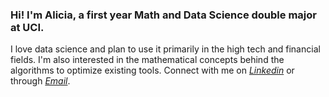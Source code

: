 ### Hi! I'm Alicia, a first year Math and Data Science double major at UCI.
I love data science and plan to use it primarily in the high tech and financial fields. I'm also interested in the mathematical concepts behind the algorithms to optimize existing tools.
Connect with me on [*Linkedin*](www.linkedin.com/in/alicia-chuang-119009213) or through [*Email*](aliciachuang2003@gmail.com).

<!--
**AliciaChuang/AliciaChuang** is a ✨ _special_ ✨ repository because its `README.md` (this file) appears on your GitHub profile.

Here are some ideas to get you started:

- 🔭 I’m currently working on ...
- 🌱 I’m currently learning ...
- 👯 I’m looking to collaborate on ...
- 🤔 I’m looking for help with ...
- 💬 Ask me about ...
- 📫 How to reach me: ...
- 😄 Pronouns: ...
- ⚡ Fun fact: ...
-->
